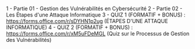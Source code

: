 1 - Partie 01 - Gestion des Vulnérabilités en Cybersécurité
2 - Partie 02 - Les Étapes d'une Attaque Informatique
3 - QUIZ 1 (FORMATIF + BONUS) : https://forms.office.com/r/sDYHN1p2ug (ÉTAPES D'UNE ATTAQUE INFORMATIQUE)
4 - QUIZ 2 (FORMATIF + BONUS) : https://forms.office.com/r/xM5uFDeMGL (Quiz sur le Processus de Gestion des Vulnérabilités)
